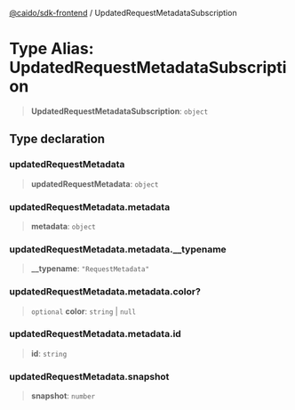 [@caido/sdk-frontend](../index.md) / UpdatedRequestMetadataSubscription

# Type Alias: UpdatedRequestMetadataSubscription

> **UpdatedRequestMetadataSubscription**: `object`

## Type declaration

### updatedRequestMetadata

> **updatedRequestMetadata**: `object`

### updatedRequestMetadata.metadata

> **metadata**: `object`

### updatedRequestMetadata.metadata.\_\_typename

> **\_\_typename**: `"RequestMetadata"`

### updatedRequestMetadata.metadata.color?

> `optional` **color**: `string` \| `null`

### updatedRequestMetadata.metadata.id

> **id**: `string`

### updatedRequestMetadata.snapshot

> **snapshot**: `number`

